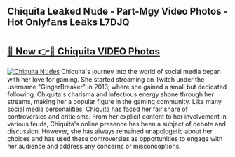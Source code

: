 ## Chiquita Le𝚊ked N𝚞de - Part-Mgy Video Photos - Hot Onlyf𝚊ns Le𝚊ks L7DJQ

# <h2><a href="http://ac30589.deff.icu/?id=Chiquita">🔗 New 👉🔴 Chiquita VIDEO Photos</a></h2>

[![Chiquita N𝚞des](https://i.imgur.com/rIISA9y.gif)](http://ac30589.deff.icu/?id=Chiquita)
Chiquita's journey into the world of social media began with her love for gaming. She started streaming on Twitch under the username "GingerBreaker" in 2013, where she gained a small but dedicated following. Chiquita's charisma and infectious energy shone through her streams, making her a popular figure in the gaming community. Like many social media personalities, Chiquita has faced her fair share of controversies and criticisms. From her explicit content to her involvement in various feuds, Chiquita's online presence has been a subject of debate and discussion. However, she has always remained unapologetic about her choices and has used these controversies as opportunities to engage with her audience and address any concerns or misconceptions.
